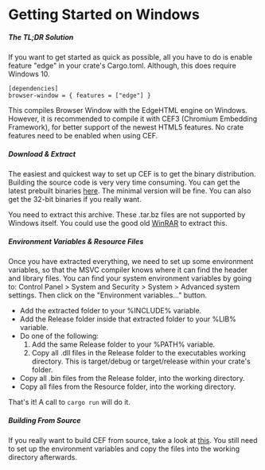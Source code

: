 # Getting Started on Windows

##### The TL;DR Solution

If you want to get started as quick as possible, all you have to do is enable feature "edge" in your crate's Cargo.toml. Although, this does require Windows 10.

```
[dependencies]
browser-window = { features = ["edge"] }
```

This compiles Browser Window with the EdgeHTML engine on Windows.
However, it is recommended to compile it with CEF3 (Chromium Embedding Framework), for better support of the newest HTML5 features. No crate features need to be enabled when using CEF.

##### Download & Extract

The easiest and quickest way to set up CEF is to get the binary distribution.
Building the source code is very very time consuming.
You can get the latest prebuilt binaries [here](http://opensource.spotify.com/cefbuilds/index.html#windows64).
The minimal version will be fine.
You can also get the 32-bit binaries if you really want.

You need to extract this archive.
These .tar.bz files are not supported by Windows itself.
You could use the good old [WinRAR](https://www.rarlab.com/download.htm) to extract this.

##### Environment Variables & Resource Files

Once you have extracted everything, we need to set up some environment variables, so that the MSVC compiler knows where it can find the header and library files.
You can find your system environment variables by going to: Control Panel > System and Security > System > Advanced system settings.
Then click on the "Environment variables..." button.

* Add the extracted folder to your %INCLUDE% variable.
* Add the Release folder inside that extracted folder to your %LIB% variable.
* Do one of the following:
    1. Add the same Release folder to your %PATH% variable.
    2. Copy all .dll files in the Release folder to the executables working directory.
       This is target/debug or target/release within your crate's folder.
* Copy all .bin files from the Release folder, into the working directory.
* Copy all files from the Resource folder, into the working directory.

That's it!
A call to `cargo run` will do it.

##### Building From Source

If you really want to build CEF from source, take a look at [this](https://bitbucket.org/chromiumembedded/cef/wiki/MasterBuildQuickStart.md#markdown-header-windows-setup).
You still need to set up the environment variables and copy the files into the working directory afterwards.
